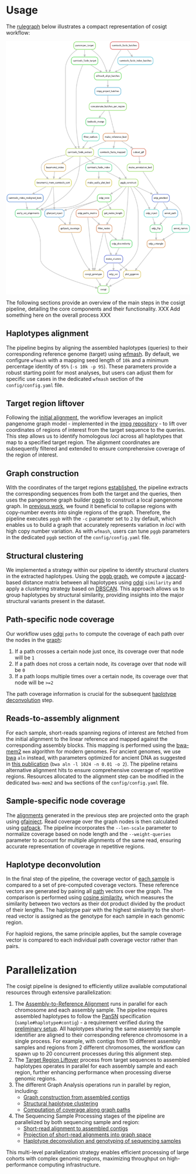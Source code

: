 # Usage

The [rulegraph](https://snakemake.readthedocs.io/en/stable/executing/cli.html) below illustrates a compact representation of cosigt workflow:

[<img src="./rulegraph.png" width="650" style="display: block; margin: 0 auto"/>](./rulegraph.png)

The following sections provide an overview of the main steps in the cosigt pipeline, detailing the core components and their functionality. 
XXX Add something here on the overall process XXX

## Haplotypes alignment

The pipeline begins by aligning the assembled haplotypes (queries) to their corresponding reference genome (target) using [wfmash](https://github.com/waveygang/wfmash). By default, we configure `wfmash` with a mapping seed length of `10k` and a minimum percentage identity of `95%` (`-s 10k -p 95`). These parameters provide a robust starting point for most analyses, but users can adjust them for specific use cases in the dedicated `wfmash` section of the `config/config.yaml` file.

## Target region liftover

Following the [initial alignment](#haplotypes-alignment), the workflow leverages an implicit pangenome graph model - implemented in the [impg repository](https://github.com/pangenome/impg) - to lift over coordinates of regions of interest from the target sequence to the queries. This step allows us to identify homologous *loci* across all haplotypes that map to a specified target region. The alignment coordinates are subsequently filtered and extended to ensure comprehensive coverage of the region of interest.

## Graph construction

With the coordinates of the target regions [established](#target-region-liftover), the pipeline extracts the corresponding sequences from both the target and the queries, then uses the pangenome graph builder [pggb](https://github.com/pangenome/pggb) to construct a local pangenome graph. In [previous work](https://www.nature.com/articles/s41586-024-07911-1), we found it beneficial to collapse regions with copy-number events into single regions of the graph. Therefore, the pipeline executes `pggb` with the `-c` parameter set to `2` by default, which enables us to build a graph that accurately represents variation in *loci* with high copy number variation. As with `wfmash`, users can tune `pggb` parameters in the dedicated `pggb` section of the `config/config.yaml` file.

## Structural clustering

We implemented a strategy within our pipeline to identify structural clusters in the extracted haplotypes. Using the [pggb graph](#graph-construction), we compute a [jaccard](https://en.wikipedia.org/wiki/Jaccard_index)-based distance matrix between all haplotypes using [odgi](https://github.com/pangenome/odgi) `similarity` and apply a clustering strategy based on [DBSCAN](https://en.wikipedia.org/wiki/DBSCAN). This approach allows us to group haplotypes by structural similarity, providing insights into the major structural variants present in the dataset.

## Path-specific node coverage

Our workflow uses [odgi](https://github.com/pangenome/odgi) `paths` to compute the coverage of each path over the nodes in the [graph](#graph-construction):

1. If a path crosses a certain node just once, its coverage over that node will be `1`
2. If a path does not cross a certain node, its coverage over that node will be `0`
3. If a path loops multiple times over a certain node, its coverage over that node will be `>=2`

The path coverage information is crucial for the subsequent [haplotype deconvolution](#haplotype-deconvolution) step.

## Reads-to-assembly alignment

For each sample, short-reads spanning regions of interest are fetched from the initial alignment to the linear reference and mapped against the corresponding assembly blocks. This mapping is performed using the [bwa-mem2](https://github.com/bwa-mem2/bwa-mem2) `mem` algorithm for modern genomes. For ancient genomes, we use [bwa](https://github.com/lh3/bwa) `aln` instead, with parameters optimized for ancient DNA as suggested in [this publication](https://onlinelibrary.wiley.com/doi/10.1002/ece3.8297) (`bwa aln -l 1024 -n 0.01 -o 2`). The pipeline retains alternative alignment hits to ensure comprehensive coverage of repetitive regions.
Resources allocated to the alignment step can be modified in the dedicated `bwa-mem2` and `bwa` sections of the `config/config.yaml` file.

## Sample-specific node coverage

The [alignments](#reads-to-assembly-alignment) generated in the previous step are projected onto the graph using [gfainject](https://github.com/AndreaGuarracino/gfainject). Read coverage over the graph nodes is then calculated using [gafpack](https://github.com/pangenome/gafpack.git). The pipeline incorporates the `--len-scale` parameter to normalize coverage based on node length and the `--weight-queries` parameter to account for multiple alignments of the same read, ensuring accurate representation of coverage in repetitive regions.

## Haplotype deconvolution

In the final step of the pipeline, the coverage vector of [each sample](#sample-specific-node-coverage) is compared to a set of pre-computed coverage vectors. These reference vectors are generated by pairing all [path](#path-specific-node-coverage) vectors over the graph. The comparison is performed using [cosine similarity](https://en.wikipedia.org/wiki/Cosine_similarity), which measures the similarity between two vectors as their dot product divided by the product of their lengths. The haplotype pair with the highest similarity to the short-read vector is assigned as the genotype for each sample in each genomic region.

For haploid regions, the same principle applies, but the sample coverage vector is compared to each individual path coverage vector rather than pairs.

# Parallelization

The cosigt pipeline is designed to efficiently utilize available computational resources through extensive parallelization:

1. The [Assembly-to-Reference Alignment](#haplotypes-alignment) runs in parallel for each chromosome and each assembly sample. The pipeline requires assembled haplotypes to follow the [PanSN](https://github.com/pangenome/PanSN-spec) specification (`sample#haplotype#contig`) - a requirement verified during the [preliminary setup](/docs/setup/setup.md#organization-of-pipeline-input). All haplotypes sharing the same assembly sample identifier are aligned to their corresponding reference chromosome in a single process. For example, with contigs from 10 different assembly samples and regions from 2 different chromosomes, the workflow can spawn up to 20 concurrent processes during this alignment step.
2. The [Target Region Liftover](#target-region-liftover) process from target sequences to assembled haplotypes operates in parallel for each assembly sample and each region, further enhancing performance when processing diverse genomic regions.
3. The different Graph Analysis operations run in parallel by region, including:
   - [Graph construction from assembled contigs](#graph-construction)
   - [Structural haplotype clustering](#structural-clustering)
   - [Computation of coverage along graph paths](#path-specific-node-coverage)
4. The Sequencing Sample Processing stages of the pipeline are parallelized by both sequencing sample and region:
   - [Short-read alignment to assembled contigs](#reads-to-assembly-alignment)
   - [Projection of short-read alignments into graph space](#sample-specific-node-coverage)
   - [Haplotype deconvolution and genotyping of sequencing samples](#haplotype-deconvolution)

This multi-level parallelization strategy enables efficient processing of large cohorts with complex genomic regions, maximizing throughput on high-performance computing infrastructure.



